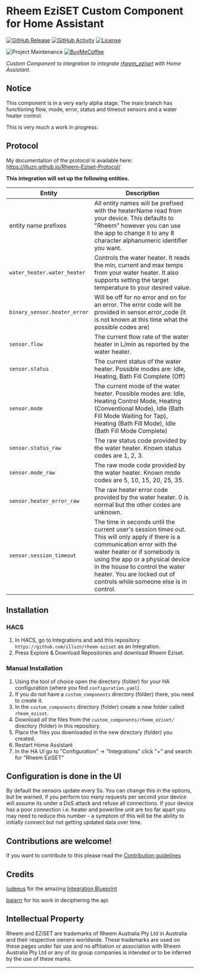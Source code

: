 # Rheem EziSET Custom Component for Home Assistant

[![GitHub Release][releases-shield]][releases]
[![GitHub Activity][commits-shield]][commits]
[![License][license-shield]](LICENSE)

![Project Maintenance][maintenance-shield]
[![BuyMeCoffee][buymecoffeebadge]][buymecoffee]

_Custom Component to integration to integrate [rheem_eziset][rheem_eziset] with Home Assistant._

## Notice
This component is in a very early alpha stage. The main branch has functioning flow, mode, error, status and timeout sensors and a water heater control.

This is very much a work in progress.

## Protocol
My documentation of the protocol is available here: https://illuzn.github.io/Rheem-Eziset-Protocol/

**This integration will set up the following entities.**

Entity | Description
-- | --
entity name prefixes | All entity names will be prefixed with the heaterName read from your device. This defaults to "Rheem" however you can use the app to change it to any 8 character alphanumeric identifier you want.
`water_heater.water_heater` | Controls the water heater. It reads the min, current and max temps from your water heater. It also supports setting the target temperature to your desired value.
`binary_sensor.heater_error` | Will be off for no error and on for an error. The error code will be provided in sensor.error_code (it is not known at this time  what the possible codes are)
`sensor.flow` | The current flow rate of the water heater in L/min as reported by the water heater.
`sensor.status` | The current status of the  water heater. Possible modes are: Idle, Heating, Bath Fill Complete (Off)
`sensor.mode` | The current mode of the water heater. Possible modes are: Idle, Heating Control Mode, Heating (Conventional Mode), Idle (Bath Fill Mode Waiting for Tap), Heating (Bath Fill Mode), Idle (Bath Fill Mode Complete)
`sensor.status_raw` | The raw status code provided by the water heater. Known status codes are 1, 2, 3.
`sensor.mode_raw` | The raw mode code provided by the water heater. Known mode codes are 5, 10, 15, 20, 25, 35.
`sensor.heater_error_raw` | The raw heater error code provided by the water heater. 0 is normal but the other codes are unknown.
`sensor.session_timeout` | The time in seconds until the current user's session times out. This will only apply if there is a communication error with the water heater or if somebody is using the app or a physical device in the house to control the water heater. You are locked out of controls while someone else is in control.

## Installation

### HACS

1. In HACS, go to Integrations and add this repository `https://github.com/illuzn/rheem-eziset` as an Integration.
2. Press Explore & Download Repositories and download Rheem Eziset.

### Manual Installation

1. Using the tool of choice open the directory (folder) for your HA configuration (where you find `configuration.yaml`).
1. If you do not have a `custom_components` directory (folder) there, you need to create it.
1. In the `custom_components` directory (folder) create a new folder called `rheem_eziset`.
1. Download _all_ the files from the `custom_components/rheem_eziset/` directory (folder) in this repository.
1. Place the files you downloaded in the new directory (folder) you created.
1. Restart Home Assistant
1. In the HA UI go to "Configuration" -> "Integrations" click "+" and search for "Rheem EziSET"

## Configuration is done in the UI

By default the sensors update every 5s. You can change this in the options, but be warned, if you perform too many requests per second your device will assume its under a DoS attack and refuse all connections. If your device has a poor connection i.e. heater and powerline unit are too far apart you may need to reduce this number - a symptom of this will be the ability to initially connect but not getting updated data over time.

## Contributions are welcome!

If you want to contribute to this please read the [Contribution guidelines](CONTRIBUTING.md)

## Credits
[ludeeus](https://github.com/ludeeus) for the amazing [Integration Blueprint](https://github.com/ludeeus/integration_blueprint)

[bajarrr](https://github.com/bajarrr) for his work in deciphering the api.

## Intellectual Property
Rheem and EZiSET are trademarks of Rheem Australia Pty Ltd in Australia and their respective owners worldwide. These trademarks are used on these pages under fair use and no affiliation or association with Rheem Australia Pty Ltd or any of its group companies is intended or to be inferred by the use of these marks.

***

[rheem_eziset]: https://github.com/illuzn/rheem-eziset
[buymecoffee]: https://www.buymeacoffee.com/illuzn
[buymecoffeebadge]: https://img.shields.io/badge/buy%20me%20a%20coffee-donate-yellow.svg?style=for-the-badge
[commits-shield]: https://img.shields.io/github/commit-activity/y/illuzn/rheem-eziset.svg?style=for-the-badge
[commits]: https://github.com/illuzn/rheem-eziset/commits/main
[license-shield]: https://img.shields.io/github/license/illuzn/rheem-eziset.svg?style=for-the-badge
[maintenance-shield]: https://img.shields.io/badge/maintainer-%40illuzn-blue.svg?style=for-the-badge
[releases-shield]: https://img.shields.io/github/release/illuzn/rheem-eziset.svg?style=for-the-badge
[releases]: https://github.com/illuzn/rheem-eziset/releases

